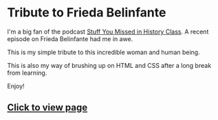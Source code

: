 # Tribute to Frieda Belinfante

I'm a big fan of the podcast [Stuff You Missed in History Class](https://www.iheart.com/podcast/stuff-you-missed-in-history-cl-21124503/). A recent episode on Frieda Belinfante had me in awe.

This is my simple tribute to this incredible woman and human being. 

This is also my way of brushing up on HTML and CSS after a long break from learning.

Enjoy!

## [Click to view page](https://yulia-ara.github.io/Tribute-Page/)

